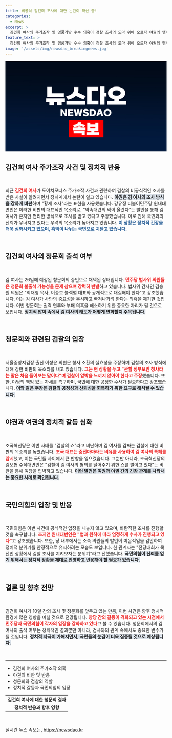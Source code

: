 ```yaml
---
title: 비공식 김건희 조사에 대한 논란이 확산 중!
categories:
  - News
excerpt: >
  김건희 여사의 주가조작 및 명품가방 수수 의혹이 검찰 조사의 도마 위에 오르자 야권의 맹비난이 이어지고 있다. 약속대련 비유까지 등장하며, 김 여사의 출석 여부와 조사 방식에 대한 불만이 폭주하고 있다.
feature_text: >
  김건희 여사의 주가조작 및 명품가방 수수 의혹이 검찰 조사의 도마 위에 오르자 야권의 맹비난이 이어지고 있다. 약속대련 비유까지 등장하며, 김 여사의 출석 여부와 조사 방식에 대한 불만이 폭주하고 있다.
image: '/assets/img/newsdao_breakingnews.jpg'
---
```


<p><img src="/assets/img/newsdao_breakingnews.jpg" alt="bookingtag 속보" /></p>

<h2 data-ke-size="size26">김건희 여사 주가조작 사건 및 정치적 반응</h2>

<p data-ke-size="size16">&nbsp;</p>

<p>최근 <b><span style="color: #ee2323;">김건희 여사</span></b>가 도이치모터스 주가조작 사건과 관련하여 검찰의 비공식적인 조사를 받은 사실이 알려지면서 정치계에서 논란이 일고 있습니다. <b><span style="background-color: #21538527;">야권은 김 여사의 조사 방식을 강하게 비판</span></b>하며 "황제 조사"라는 표현을 사용했습니다. 강유정 더불어민주당 원내대변인은 이러한 비판의 대표적인 목소리로, "약속대련의 막이 올랐다"는 발언을 통해 김 여사가 혼자만 편리한 방식으로 조사를 받고 있다고 주장했습니다. 이로 인해 국민과의 신뢰가 무너지고 있다는 우려의 목소리가 높아지고 있습니다. <b><span style="color: #1a5490;">이 상황은 정치적 긴장을 더욱 심화시키고 있으며, 흑백이 나뉘는 국면으로 치닫고 있습니다.</span></b></p>

<p data-ke-size="size16">&nbsp;</p>

<h2 data-ke-size="size26">김건희 여사의 청문회 출석 여부</h2>

<p data-ke-size="size16">&nbsp;</p>

<p>김 여사는 26일에 예정된 청문회의 증인으로 채택된 상태입니다. <b><span style="color: #ee2323;">민주당 법사위 의원들은 청문회 불출석 가능성을 문제 삼으며 강력히 반발</span></b>하고 있습니다. 법사위 간사인 김승원 의원은 "최재영 목사, 이종호 블랙펄 대표와 공개적으로 대질해야 한다"고 강조했습니다. 이는 김 여사가 사안의 중요성을 무시하고 빠져나가려 한다는 의혹을 제기한 것입니다. 이번 청문회는 권력 연루와 부패 의혹을 해소하기 위한 중요한 자리가 될 것으로 보입니다. <b><span style="background-color: #21538527;">정치적 압박 속에서 김 여사의 태도가 어떻게 변화할지 주목됩니다.</span></b></p>

<p data-ke-size="size16">&nbsp;</p>

<h2 data-ke-size="size26">청문회와 관련된 검찰의 입장</h2>

<p data-ke-size="size16">&nbsp;</p>

<p>서울중앙지검장 출신 이성윤 의원은 청사 소환의 실효성을 주장하며 검찰의 조사 방식에 대해 강한 비판의 목소리를 내고 있습니다. <b><span style="color: #ee2323;">그는 현 상황을 두고 "관할 정부보안 청사라는 말은 처음 들어보는 말이다"며 검찰이 압박을 느끼지 않아야 한다고 주장</span></b>했습니다. 또한, 야당의 책임 있는 자세를 촉구하며, 국민에 대한 공정한 수사가 필요하다고 강조했습니다. <b><span style="background-color: #21538527;">이와 같은 주장은 검찰의 공정성과 신뢰성을 회복하기 위한 요구로 해석될 수 있습니다.</span></b></p>

<p data-ke-size="size16">&nbsp;</p>

<h2 data-ke-size="size26">야권과 여권의 정치적 갈등 심화</h2>

<p data-ke-size="size16">&nbsp;</p>

<p>조국혁신당은 이번 사태를 "검찰의 쇼"라고 비난하며 김 여사를 감싸는 검찰에 대한 비판의 목소리를 높였습니다. <b><span style="color: #ee2323;">조국 대표는 중전마마라는 비유를 사용하여 김 여사의 특혜를 암시</span></b>했고, 이는 국민들 사이에서 큰 반향을 일으켰습니다. 그뿐만 아니라, 조국혁신당의 김보협 수석대변인은 "검찰이 김 여사의 혐의를 털어주기 위한 쇼를 벌이고 있다"는 비판을 통해 여당을 압박하고 있습니다. <b><span style="background-color: #21538527;">이런 발언은 여권과 야권 간의 긴장 관계를 나타내는 중요한 사례로 확인됩니다.</span></b></p>

<p data-ke-size="size16">&nbsp;</p>

<h2 data-ke-size="size26">국민의힘의 입장 및 반응</h2>

<p data-ke-size="size16">&nbsp;</p>

<p>국민의힘은 이번 사건에 공식적인 입장을 내놓지 않고 있으며, 바람직한 조사를 진행할 것을 촉구합니다. <b><span style="color: #ee2323;">조지연 원내대변인은 "법과 원칙에 따라 엄정하게 수사가 진행되고 있다"</span></b>고 강조했습니다. 또한, 당 내부에서는 소속 의원들의 발언이 미온적임을 감안하여 정치적 분위기를 안정적으로 유지하려는 모습도 보입니다. 한 관계자는 "전당대회가 목전인 상황에서 검찰 조사를 지켜보자는 분위기"라고 전했습니다. <b><span style="background-color: #21538527;">국민의힘이 신뢰를 얻기 위해서는 정치적 상황을 제대로 반영하고 반응해야 할 필요가 있습니다.</span></b></p>

<p data-ke-size="size16">&nbsp;</p>

<h2 data-ke-size="size26">결론 및 향후 전망</h2>

<p data-ke-size="size16">&nbsp;</p>

<p>김건희 여사가 10일 간의 조사 및 청문회를 앞두고 있는 만큼, 이번 사건은 향후 정치적 환경에 많은 영향을 미칠 것으로 전망됩니다. <b><span style="color: #ee2323;">양당 간의 갈등이 격화되고 있는 시점에서 민주당과 국민의힘이 각자의 입장을 강화하고 있다</span></b>고 볼 수 있습니다. 청문회에서의 김 여사의 출석 여부는 정치적인 결과뿐만 아니라, 검사와의 관계 속에서도 중요한 변수가 될 것입니다. <b><span style="background-color: #21538527;">정치적 자극이 가해지면서, 국민들의 눈길이 더욱 집중될 것으로 예상됩니다.</span></b></p>

<p data-ke-size="size16">&nbsp;</p>

<hr>

<ul>
  <li>김건희 여사의 주가조작 의혹</li>
  <li>야권의 비판 및 반응</li>
  <li>청문회와 검찰의 역할</li>
  <li>정치적 갈등과 국민의힘의 입장</li>
</ul>

<table style="width: 100%;">
  <tr>
    <td style="text-align: center; height: 17px;"><b>김건희 여사에 대한 청문회 결과</b></td>
  </tr>
  <tr>
    <td style="text-align: center; height: 17px;"><b>정치적 반응과 향후 영향</b></td>
  </tr>
</table>

<p data-ke-size="size16">&nbsp;</p>
실시간 뉴스 속보는, <a href="https://newsdao.kr" rel="dofollow">https://newsdao.kr</a>


